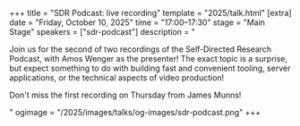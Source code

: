 +++
title = "SDR Podcast: live recording"
template = "2025/talk.html"
[extra]
  date = "Friday, October 10, 2025"
  time = "17:00–17:30"
  stage = "Main Stage"
  speakers = ["sdr-podcast"]
  description = "<p>Join us for the second of two recordings of the Self-Directed Research Podcast, with Amos Wenger as the presenter! The exact topic is a surprise, but expect something to do with building fast and convenient tooling, server applications, or the technical aspects of video production!</p><p>Don't miss the first recording on Thursday from James Munns!</p>"
  ogimage = "/2025/images/talks/og-images/sdr-podcast.png"
+++
